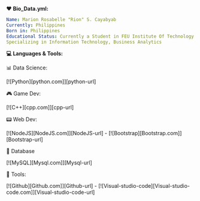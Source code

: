 **:heart: Bio_Data.yml:**

```yaml
Name: Marion Rosabelle "Rion" S. Cayabyab
Currently: Philippines
Born in: Philippines
Educational Status: Currently a Student in FEU Institute Of Technology
Specializing in Information Technology, Business Analytics
```
**:computer: Languages & Tools:**

:bar_chart: Data Science:

[![Python][python.com]][python-url]

:video_game: Game Dev:

[![C++][cpp.com]][cpp-url] 

:pager: Web Dev:

 [![NodeJS][NodeJS.com]][NodeJS-url] - [![Bootstrap][Bootstrap.com]][Bootstrap-url]

:bank: Database

[![MySQL][Mysql.com]][Mysql-url]

:wrench: Tools:

[![Github][Github.com]][Github-url] - [![Visual-studio-code][Visual-studio-code.com]][Visual-studio-code-url] 

